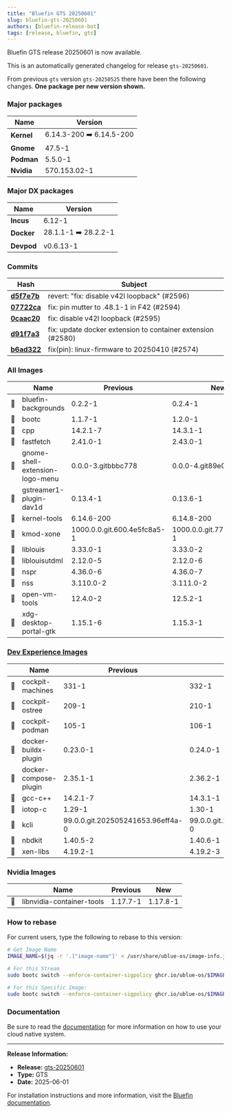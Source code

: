 ```yaml
---
title: "Bluefin GTS 20250601"
slug: bluefin-gts-20250601
authors: [bluefin-release-bot]
tags: [release, bluefin, gts]
---
```


Bluefin GTS release 20250601 is now available.

<!--truncate-->

This is an automatically generated changelog for release `gts-20250601`.

From previous `gts` version `gts-20250525` there have been the following changes. **One package per new version shown.**

### Major packages
| Name | Version |
| --- | --- |
| **Kernel** | 6.14.3-200 ➡️ 6.14.5-200 |
| **Gnome** | 47.5-1 |
| **Podman** | 5.5.0-1 |
| **Nvidia** | 570.153.02-1 |

### Major DX packages
| Name | Version |
| --- | --- |
| **Incus** | 6.12-1 |
| **Docker** | 28.1.1-1 ➡️ 28.2.2-1 |
| **Devpod** | v0.6.13-1 |

### Commits
| Hash | Subject |
| --- | --- |
| **[d5f7e7b](https://github.com/ublue-os/bluefin/commit/d5f7e7b1fd36ecf0045c4e3be2b0464305ad31ca)** | revert: "fix: disable v42l loopback" (#2596) |
| **[07722ca](https://github.com/ublue-os/bluefin/commit/07722ca646d29df42a19ac9177423834585ca8d2)** | fix: pin mutter to .48.1-1 in F42 (#2594) |
| **[0caac20](https://github.com/ublue-os/bluefin/commit/0caac20f59ccc8994b79cf51915585f8c5a842e4)** | fix: disable v42l loopback (#2595) |
| **[d91f7a3](https://github.com/ublue-os/bluefin/commit/d91f7a318e965afa1362a907b0a351dfe6f4ba14)** | fix: update docker extension to container extension (#2580) |
| **[b6ad322](https://github.com/ublue-os/bluefin/commit/b6ad322f207f642fa7c61b10fe48a3543c924630)** | fix(pin): linux-firmware to 20250410 (#2574) |

### All Images
| | Name | Previous | New |
| --- | --- | --- | --- |
| 🔄 | bluefin-backgrounds | 0.2.2-1 | 0.2.4-1 |
| 🔄 | bootc | 1.1.7-1 | 1.2.0-1 |
| 🔄 | cpp | 14.2.1-7 | 14.3.1-1 |
| 🔄 | fastfetch | 2.41.0-1 | 2.43.0-1 |
| 🔄 | gnome-shell-extension-logo-menu | 0.0.0-3.gitbbbc778 | 0.0.0-4.git89e0e4d |
| 🔄 | gstreamer1-plugin-dav1d | 0.13.4-1 | 0.13.6-1 |
| 🔄 | kernel-tools | 6.14.6-200 | 6.14.8-200 |
| 🔄 | kmod-xone | 1000.0.0.git.600.4e5fc8a5-1 | 1000.0.0.git.772.bbee3f9f-1 |
| 🔄 | liblouis | 3.33.0-1 | 3.33.0-2 |
| 🔄 | liblouisutdml | 2.12.0-5 | 2.12.0-6 |
| 🔄 | nspr | 4.36.0-6 | 4.36.0-7 |
| 🔄 | nss | 3.110.0-2 | 3.111.0-2 |
| 🔄 | open-vm-tools | 12.4.0-2 | 12.5.2-1 |
| 🔄 | xdg-desktop-portal-gtk | 1.15.1-6 | 1.15.3-1 |

### [Dev Experience Images](https://docs.projectbluefin.io/bluefin-dx)
| | Name | Previous | New |
| --- | --- | --- | --- |
| 🔄 | cockpit-machines | 331-1 | 332-1 |
| 🔄 | cockpit-ostree | 209-1 | 210-1 |
| 🔄 | cockpit-podman | 105-1 | 106-1 |
| 🔄 | docker-buildx-plugin | 0.23.0-1 | 0.24.0-1 |
| 🔄 | docker-compose-plugin | 2.35.1-1 | 2.36.2-1 |
| 🔄 | gcc-c++ | 14.2.1-7 | 14.3.1-1 |
| 🔄 | iotop-c | 1.29-1 | 1.30-1 |
| 🔄 | kcli | 99.0.0.git.202505241653.96eff4a-0 | 99.0.0.git.202505291509.579bd5c-0 |
| 🔄 | nbdkit | 1.40.5-2 | 1.40.6-1 |
| 🔄 | xen-libs | 4.19.2-1 | 4.19.2-3 |

### Nvidia Images
| | Name | Previous | New |
| --- | --- | --- | --- |
| 🔄 | libnvidia-container-tools | 1.17.7-1 | 1.17.8-1 |



### How to rebase
For current users, type the following to rebase to this version:
```bash
# Get Image Name
IMAGE_NAME=$(jq -r '.["image-name"]' < /usr/share/ublue-os/image-info.json)

# For this Stream
sudo bootc switch --enforce-container-sigpolicy ghcr.io/ublue-os/$IMAGE_NAME:gts

# For this Specific Image:
sudo bootc switch --enforce-container-sigpolicy ghcr.io/ublue-os/$IMAGE_NAME:gts-20250601
```

### Documentation
Be sure to read the [documentation](https://docs.projectbluefin.io/) for more information
on how to use your cloud native system.

---

**Release Information:**
- **Release:** [gts-20250601](https://github.com/ublue-os/bluefin/releases/tag/gts-20250601)
- **Type:** GTS
- **Date:** 2025-06-01

For installation instructions and more information, visit the [Bluefin documentation](https://docs.projectbluefin.io/).
